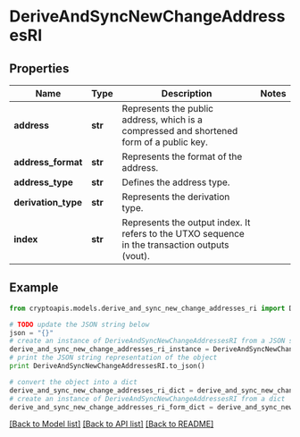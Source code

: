# DeriveAndSyncNewChangeAddressesRI


## Properties
Name | Type | Description | Notes
------------ | ------------- | ------------- | -------------
**address** | **str** | Represents the public address, which is a compressed and shortened form of a public key. | 
**address_format** | **str** | Represents the format of the address. | 
**address_type** | **str** | Defines the address type. | 
**derivation_type** | **str** | Represents the derivation type. | 
**index** | **str** | Represents the output index. It refers to the UTXO sequence in the transaction outputs (vout). | 

## Example

```python
from cryptoapis.models.derive_and_sync_new_change_addresses_ri import DeriveAndSyncNewChangeAddressesRI

# TODO update the JSON string below
json = "{}"
# create an instance of DeriveAndSyncNewChangeAddressesRI from a JSON string
derive_and_sync_new_change_addresses_ri_instance = DeriveAndSyncNewChangeAddressesRI.from_json(json)
# print the JSON string representation of the object
print DeriveAndSyncNewChangeAddressesRI.to_json()

# convert the object into a dict
derive_and_sync_new_change_addresses_ri_dict = derive_and_sync_new_change_addresses_ri_instance.to_dict()
# create an instance of DeriveAndSyncNewChangeAddressesRI from a dict
derive_and_sync_new_change_addresses_ri_form_dict = derive_and_sync_new_change_addresses_ri.from_dict(derive_and_sync_new_change_addresses_ri_dict)
```
[[Back to Model list]](../README.md#documentation-for-models) [[Back to API list]](../README.md#documentation-for-api-endpoints) [[Back to README]](../README.md)


